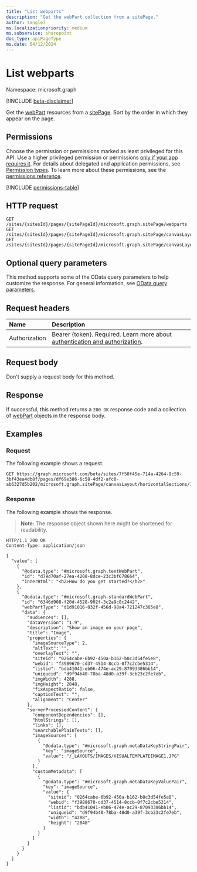 ```yaml
---
title: "List webparts"
description: "Get the webPart collection from a sitePage."
author: sangle7
ms.localizationpriority: medium
ms.subservice: sharepoint
doc_type: apiPageType
ms.date: 04/12/2024
---
```


# List webparts

Namespace: microsoft.graph

[!INCLUDE [beta-disclaimer](../../includes/beta-disclaimer.md)]

Get the [webPart](../resources/webpart.md) resources from a [sitePage](../resources/sitepage.md). Sort by the order in which they appear on the page.

## Permissions

Choose the permission or permissions marked as least privileged for this API. Use a higher privileged permission or permissions [only if your app requires it](/graph/permissions-overview#best-practices-for-using-microsoft-graph-permissions). For details about delegated and application permissions, see [Permission types](/graph/permissions-overview#permission-types). To learn more about these permissions, see the [permissions reference](/graph/permissions-reference).

<!-- { "blockType": "permissions", "name": "webpart_list" } -->
[!INCLUDE [permissions-table](../includes/permissions/webpart-list-permissions.md)]

## HTTP request

<!-- {
  "blockType": "ignored"
}
-->

```http
GET /sites/{sitesId}/pages/{sitePageId}/microsoft.graph.sitePage/webparts
GET /sites/{sitesId}/pages/{sitePageId}/microsoft.graph.sitePage/canvasLayout/horizontalSections/{horizontalSectionId}/columns/{horizontalSectionColumnId}/webparts
GET /sites/{sitesId}/pages/{sitePageId}/microsoft.graph.sitePage/canvasLayout/verticalSection/webparts
```

## Optional query parameters

This method supports some of the OData query parameters to help customize the response. For general information, see [OData query parameters](/graph/query-parameters).

## Request headers

| Name          | Description               |
| :------------ | :------------------------ |
|Authorization|Bearer {token}. Required. Learn more about [authentication and authorization](/graph/auth/auth-concepts).|

## Request body

Don't supply a request body for this method.

## Response

If successful, this method returns a `200 OK` response code and a collection of [webPart](../resources/webpart.md) objects in the response body.

## Examples

### Request

The following example shows a request.

<!-- { "blockType": "ignored" } -->

```http
GET https://graph.microsoft.com/beta/sites/7f50f45e-714a-4264-9c59-3bf43ea4db8f/pages/df69e386-6c58-4df2-afc0-ab6327d5b202/microsoft.graph.sitePage/canvasLayout/horizontalSections/1/columns/1/webparts
```

### Response

The following example shows the response.

> **Note:** The response object shown here might be shortened for readability.

<!-- {
  "blockType": "response",
  "truncated": true,
  "@odata.type": "Collection(microsoft.graph.webPart)"
}
-->

```http
HTTP/1.1 200 OK
Content-Type: application/json

{
  "value": [
    {
      "@odata.type": "#microsoft.graph.textWebPart",
      "id": "d79d70af-27ea-4208-8dce-23c3bf678664",
      "innerHtml": "<h2>How do you get started?</h2>"
    },
    {
      "@odata.type": "#microsoft.graph.standardWebPart",
      "id": "6346d908-f20d-4528-902f-3c2a9c8c2442",
      "webPartType": "d1d91016-032f-456d-98a4-721247c305e8",
      "data": {
        "audiences": [],
        "dataVersion": "1.9",
        "description": "Show an image on your page",
        "title": "Image",
        "properties": {
          "imageSourceType": 2,
          "altText": "",
          "overlayText": "",
          "siteid": "0264cabe-6b92-450a-b162-b0c3d54fe5e8",
          "webid": "f3989670-cd37-4514-8ccb-0f7c2cbe5314",
          "listid": "bdb41041-eb06-474e-ac29-87093386bb14",
          "uniqueid": "d9f94b40-78ba-48d0-a39f-3cb23c2fe7eb",
          "imgWidth": 4288,
          "imgHeight": 2848,
          "fixAspectRatio": false,
          "captionText": "",
          "alignment": "Center"
        },
        "serverProcessedContent": {
          "componentDependencies": [],
          "htmlStrings": [],
          "links": [],
          "searchablePlainTexts": [],
          "imageSources": [
            {
              "@odata.type": "#microsoft.graph.metaDataKeyStringPair",
              "key": "imageSource",
              "value": "/_LAYOUTS/IMAGES/VISUALTEMPLATEIMAGE1.JPG"
            }
          ],
          "customMetadata": [
            {
              "@odata.type": "#microsoft.graph.metaDataKeyValuePair",
              "key": "imageSource",
              "value": {
                "siteid": "0264cabe-6b92-450a-b162-b0c3d54fe5e8",
                "webid": "f3989670-cd37-4514-8ccb-0f7c2cbe5314",
                "listid": "bdb41041-eb06-474e-ac29-87093386bb14",
                "uniqueid": "d9f94b40-78ba-48d0-a39f-3cb23c2fe7eb",
                "width": "4288",
                "height": "2848"
              }
            }
          ]
        }
      }
    }
  ]
}
```
